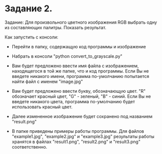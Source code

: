 # Задание 2.
Задание: Для произвольного цветного изображения RGB выбрать одну из составляющих палитры. Показать результат.

Как запустить с консоли:
* Перейти в папку, содержащую код программы и изображение

* Набрать в консоли "python convert_to_grayscale.py"

* Вам будет предложено ввести имя файла с изображением, находящегося в той же папке, что и код программы. Если Вы не введете никакого имени, программа по-умолчанию попытается найти файл с именем "image.jpg"

* Вам будет предложено ввести букву, обозначающую цвет. "R" обозначает красный цвет, "G" - зеленый, "B" - синий. Если Вы не введете никакого цвета, программа по-умолчанию будет использовать красный цвет.

* Далее измененное изображение будет сохранено под названием "result.png"

* В папке приведены примеры работы программы. Для файлов "example1.jpg", "example2.jpg" и "example3.jpg" результаты работы хранятся в файлах "result1.png", "result2.png" и "result3.png" соответственно.
